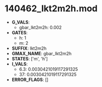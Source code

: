 # 140462_Ikt2m2h.mod

- **G_VALS**:
  - gbar_Ikt2m2h: 0.002
- **GATES**:
  - h: 1
  - m: 2
- **SUFFIX**: Ikt2m2h
- **GMAX_NAME**: gbar_Ikt2m2h
- **STATES**: ['m', 'h']
- **I_VALS**:
  - 6.3: 0.0030421019117291325
  - 37: 0.0030421019117291325
- **ERROR_FLAGS**: []
